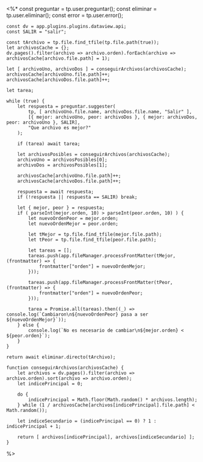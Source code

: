 <%*
    const preguntar = tp.user.preguntar();
    const eliminar = tp.user.eliminar();
    const error = tp.user.error();

    const dv = app.plugins.plugins.dataview.api;
    const SALIR = "salir";

    const tArchivo = tp.file.find_tfile(tp.file.path(true));
    let archivosCache = {};
    dv.pages().filter(archivo => archivo.orden).forEach(archivo => archivosCache[archivo.file.path] = 1);
    
    let [ archivoUno, archivoDos ] = conseguirArchivos(archivosCache);
    archivosCache[archivoUno.file.path]++;
    archivosCache[archivoDos.file.path]++;

    let tarea;

    while (true) {
        let respuesta = preguntar.suggester(
            tp, [ archivoUno.file.name, archivoDos.file.name, "Salir" ], 
            [{ mejor: archivoUno, peor: archivoDos }, { mejor: archivoDos, peor: archivoUno }, SALIR],
            "Que archivo es mejor?"
        );

        if (tarea) await tarea;

        let archivosPosibles = conseguirArchivos(archivosCache);
        archivoUno = archivosPosibles[0];
        archivoDos = archivosPosibles[1];

        archivosCache[archivoUno.file.path]++;
        archivosCache[archivoDos.file.path]++;

        respuesta = await respuesta;
        if (!respuesta || respuesta == SALIR) break;

        let { mejor, peor } = respuesta;
        if ( parseInt(mejor.orden, 10) > parseInt(peor.orden, 10) ) {
            let nuevoOrdenPeor = mejor.orden;
            let nuevoOrdenMejor = peor.orden;

            let tMejor = tp.file.find_tfile(mejor.file.path);
            let tPeor = tp.file.find_tfile(peor.file.path);

            let tareas = [];
            tareas.push(app.fileManager.processFrontMatter(tMejor, (frontmatter) => {
                frontmatter["orden"] = nuevoOrdenMejor;
            }));

            tareas.push(app.fileManager.processFrontMatter(tPeor, (frontmatter) => {
                frontmatter["orden"] = nuevoOrdenPeor;
            }));

            tarea = Promise.all(tareas).then((_) => console.log(`Cambiaron\n${nuevoOrdenPeor} pasa a ser ${nuevoOrdenMejor}`));
        } else { 
            console.log(`No es necesario de cambiar\n${mejor.orden} < ${peor.orden}`);
        }
    }
    
    return await eliminar.directo(tArchivo);

    function conseguirArchivos(archivosCache) {
        let archivos = dv.pages().filter(archivo => archivo.orden).sort(archivo => archivo.orden);
        let indicePrincipal = 0;

        do {
            indicePrincipal = Math.floor(Math.random() * archivos.length);
        } while (1 / archivosCache[archivos[indicePrincipal].file.path] < Math.random());

        let indiceSecundario = (indicePrincipal == 0) ? 1 : indicePrincipal + 1;

        return [ archivos[indicePrincipal], archivos[indiceSecundario] ];
    }
%>
